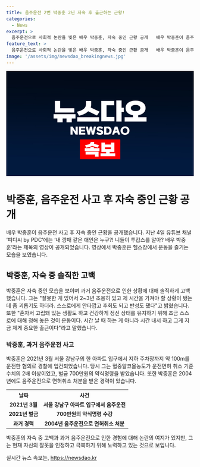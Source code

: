 ```yaml
---
title: 음주운전 2번 박중훈 2년 자숙 후 출근하는 근황!
categories:
  - News
excerpt: >
  음주운전으로 사회적 논란을 빚은 배우 박중훈, 자숙 중인 근황 공개   배우 박중훈이 음주운전 사고 이후 자숙 중인 근황을 유튜브를 통해 공개했다. 최근 유튜브에 공개된 영상에서, 그는 헬스장에서 운동에 몰입하고 있었으며, 2~3년 동안 조용히 있는 결심을 밝히기도 했다. 2021년 3월의 음주운전 사고 이후, 박중훈은 혼자 고립된 생활을 하며 건강을 유지하기 위해 운동에 전념하고 있다고 전했다. 혐의로 벌금 700만원을 부과받은 그는 과거에도 음주운전으로 인해 면허취소 처분을 받은 적이 있다.
feature_text: >
  음주운전으로 사회적 논란을 빚은 배우 박중훈, 자숙 중인 근황 공개   배우 박중훈이 음주운전 사고 이후 자숙 중인 근황을 유튜브를 통해 공개했다. 최근 유튜브에 공개된 영상에서, 그는 헬스장에서 운동에 몰입하고 있었으며, 2~3년 동안 조용히 있는 결심을 밝히기도 했다. 2021년 3월의 음주운전 사고 이후, 박중훈은 혼자 고립된 생활을 하며 건강을 유지하기 위해 운동에 전념하고 있다고 전했다. 혐의로 벌금 700만원을 부과받은 그는 과거에도 음주운전으로 인해 면허취소 처분을 받은 적이 있다.
image: '/assets/img/newsdao_breakingnews.jpg'
---
```


<p><img src="/assets/img/newsdao_breakingnews.jpg" alt="ranknews 속보" /></p>

<h1>박중훈, 음주운전 사고 후 자숙 중인 근황 공개</h1>

<p data-ke-size="size16">배우 박중훈이 음주운전 사고 후 자숙 중인 근황을 공개했습니다. 지난 4일 유튜브 채널 ‘피디씨 by PDC’에는 ‘내 깡패 같은 애인은 누구?! 니들이 투캅스를 알아? 배우 박중훈’라는 제목의 영상이 공개되었습니다. 영상에서 박중훈은 헬스장에서 운동을 즐기는 모습을 보였습니다. </p>

<h2>박중훈, 자숙 중 솔직한 고백</h2>

<p data-ke-size="size16">박중훈은 자숙 중인 모습을 보이며 과거 음주운전으로 인한 상황에 대해 솔직하게 고백했습니다. 그는 "잘못한 게 있어서 2~3년 조용히 있고 제 시간을 가져야 할 상황이 됐는데 좀 괴롭기도 하더라. 스스로에게 안타깝고 후회도 되고 반성도 됐다"고 밝혔습니다. 또한 "혼자서 고립돼 있는 생활도 하고 건강하게 정신 상태를 유지하기 위해 조금 스스로에 대해 정해 놓은 것이 운동이다. 시간 날 때 하는 게 아니라 시간 내서 하고 그게 지금 제게 중요한 출근이다"라고 말했습니다.</p>

<h3>박중훈, 과거 음주운전 사고</h3>

<p data-ke-size="size16">박중훈은 2021년 3월 서울 강남구의 한 아파트 입구에서 지하 주차장까지 약 100m를 운전한 혐의로 경찰에 입건되었습니다. 당시 그는 혈중알코올농도가 운전면허 취소 기준 수치의 2배 이상이었고, 벌금 700만원의 약식명령을 받았습니다. 또한 박중훈은 2004년에도 음주운전으로 면허취소 처분을 받은 경력이 있습니다.</p>

<table>
  <tr>
    <th>날짜</th>
    <th>사건</th>
  </tr>
  <tr>
    <td style="text-align: center; height: 17px;"><b>2021년 3월</b></td>
    <td style="text-align: center; height: 17px;"><b>서울 강남구 아파트 입구에서 음주운전</b></td>
  </tr>
  <tr>
    <td style="text-align: center; height: 17px;"><b>2021년 벌금</b></td>
    <td style="text-align: center; height: 17px;"><b>700만원의 약식명령 수강</b></td>
  </tr>
  <tr>
    <td style="text-align: center; height: 17px;"><b>과거 경력</b></td>
    <td style="text-align: center; height: 17px;"><b>2004년 음주운전으로 면허취소 처분</b></td>
  </tr>
</table>

<p data-ke-size="size16">박중훈의 자숙 중 고백과 과거 음주운전으로 인한 경험에 대해 논란의 여지가 있지만, 그는 현재 자신의 잘못을 인정하고 극복하기 위해 노력하고 있는 것으로 보입니다.</p>
실시간 뉴스 속보는, <a href="https://newsdao.kr" rel="dofollow">https://newsdao.kr</a>


